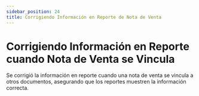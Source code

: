 ```yaml
---
sidebar_position: 24
title: Corrigiendo Información en Reporte de Nota de Venta
---
```


# Corrigiendo Información en Reporte cuando Nota de Venta se Vincula

Se corrigió la información en reporte cuando una nota de venta se vincula a otros documentos, asegurando que los reportes muestren la información correcta.
